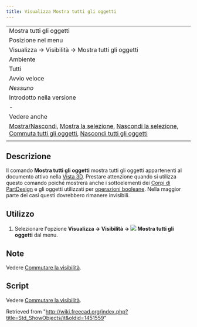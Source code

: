 ```yaml
---
title: Visualizza Mostra tutti gli oggetti
---
```


|                                                                                                                                                                                                                                                                                                                                                                      |
| -------------------------------------------------------------------------------------------------------------------------------------------------------------------------------------------------------------------------------------------------------------------------------------------------------------------------------------------------------------------- |
| Mostra tutti gli oggetti                                                                                                                                                                                                                                                                                                                                             |
| Posizione nel menu                                                                                                                                                                                                                                                                                                                                                   |
| Visualizza → Visibilità → Mostra tutti gli oggetti                                                                                                                                                                                                                                                                                                                   |
| Ambiente                                                                                                                                                                                                                                                                                                                                                             |
| Tutti                                                                                                                                                                                                                                                                                                                                                                |
| Avvio veloce                                                                                                                                                                                                                                                                                                                                                         |
| _Nessuno_                                                                                                                                                                                                                                                                                                                                                            |
| Introdotto nella versione                                                                                                                                                                                                                                                                                                                                            |
| -                                                                                                                                                                                                                                                                                                                                                                    |
| Vedere anche                                                                                                                                                                                                                                                                                                                                                         |
| [Mostra/Nascondi](/Std_ToggleVisibility/it "Std ToggleVisibility/it"), [Mostra la selezione](/Std_ShowSelection/it "Std ShowSelection/it"), [Nascondi la selezione](/Std_HideSelection/it "Std HideSelection/it"), [Commuta tutti gli oggetti](/Std_ToggleObjects/it "Std ToggleObjects/it"), [Nascondi tutti gli oggetti](/Std_HideObjects/it "Std HideObjects/it") |
|                                                                                                                                                                                                                                                                                                                                                                      |

## Descrizione

Il comando **Mostra tutti gli oggetti** mostra tutti gli oggetti appartenenti al documento attivo nella [Vista 3D](/3D_view/it "3D view/it"). Prestare attenzione quando si utilizza questo comando poiché mostrerà anche i sottoelementi dei [Corpi di PartDesign](/PartDesign_Body/it "PartDesign Body/it") e gli oggetti utilizzati per [operazioni booleane](/Part_Boolean/it "Part Boolean/it"). Nella maggior parte dei casi questi dovrebbero rimanere invisibili.

## Utilizzo

1. Selezionare l'opzione **Visualizza → Visibilità → ![](/images/Std_ShowObjects.svg) Mostra tutti gli oggetti** dal menu.

## Note

Vedere [Commutare la visibilità](/Std_ToggleVisibility/it#Note "Std ToggleVisibility/it").

## Script

Vedere [Commutare la visibilità](/Std_ToggleVisibility/it#Script "Std ToggleVisibility/it").

Retrieved from "<http://wiki.freecad.org/index.php?title=Std_ShowObjects/it&oldid=1451559>"
